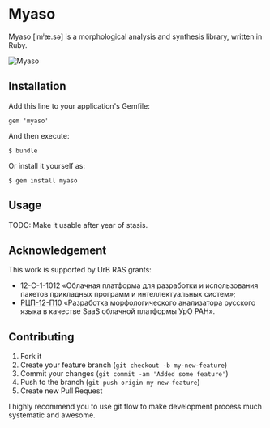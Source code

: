 # Myaso

Myaso [ˈmʲæ.sə] is a morphological analysis and synthesis library,
written in Ruby.

![Myaso](/eveel/myaso/raw/develop/myaso.jpg)

## Installation

Add this line to your application's Gemfile:

    gem 'myaso'

And then execute:

    $ bundle

Or install it yourself as:

    $ gem install myaso

## Usage

TODO: Make it usable after year of stasis.

## Acknowledgement

This work is supported by UrB RAS grants:

* 12-С-1-1012 «Облачная платформа для разработки и использования пакетов
прикладных программ и интеллектуальных систем»;
* [РЦП-12-П10] «Разработка морфологического анализатора русского языка в
качестве SaaS облачной платформы УрО РАН».

[РЦП-12-П10]: http://plove.eveel.ru/2012/01/20/morphological-grant

## Contributing

1. Fork it
2. Create your feature branch (`git checkout -b my-new-feature`)
3. Commit your changes (`git commit -am 'Added some feature'`)
4. Push to the branch (`git push origin my-new-feature`)
5. Create new Pull Request

I highly recommend you to use git flow to make development process much
systematic and awesome.
